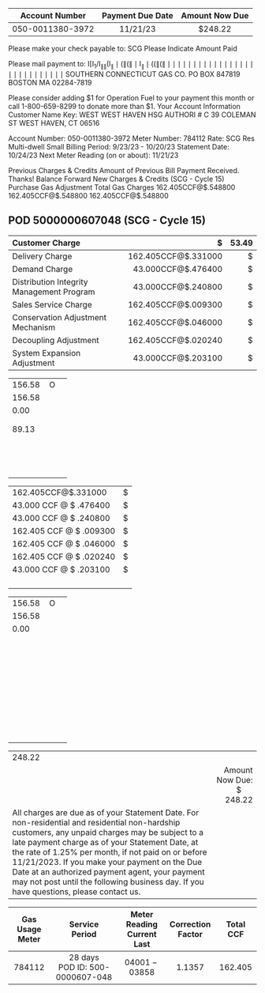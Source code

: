 | Account Number | Payment Due Date | Amount Now Due |
| :--: | :--: | :--: |
| 050-0011380-3972 | 11/21/23 | \$248.22 |

Please make your check payable to:
SCG
Please Indicate Amount Paid

Please mail payment to:
$\mathrm{I}\left[\mathrm{I}_{1} / \mathrm{I}_{\| \|}\left(\mathrm{I}_{\|} \mid\left(\|\left(\| \mid \mathrm{I}_{\|} \mid\left(\left(\|\left(\| \mid \mid \mid \mid \mid \mid \mid \mid \mid \mid \mid \mid \mid \mid \mid \mid \mid \mid \mid \mid \mid \mid \mid \mid \mid \mid \mid \mid\right.\right.\right.\right.\right.$ SOUTHERN CONNECTICUT GAS CO. PO BOX 847819 BOSTON MA 02284-7819

Please consider adding $\$ 1$ for Operation Fuel to your payment this month or call 1-800-659-8299 to donate more than \$1.
Your Account Information
Customer Name Key: WEST
WEST HAVEN HSG AUTHORI
\# C
39 COLEMAN ST
WEST HAVEN, CT 06516

Account Number: 050-0011380-3972
Meter Number: 784112
Rate: SCG Res Multi-dwell Small
Billing Period: 9/23/23 - 10/20/23
Statement Date: 10/24/23
Next Meter Reading (on or about): 11/21/23

Previous Charges \& Credits
Amount of Previous Bill
Payment Received. Thanks!
Balance Forward
New Charges \& Credits
(SCG - Cycle 15)
Purchase Gas Adjustment
Total Gas Charges
$162.405 \mathrm{CCF} @ \$ .548800$
$162.405 \mathrm{CCF} @ \$ .548800$
$162.405 \mathrm{CCF} @ \$ .548800$

## POD 5000000607048 (SCG - Cycle 15)

| Customer Charge | $\$$ | 53.49 |
| :-- | --: | --: |
| Delivery Charge | $162.405 \mathrm{CCF} @ \$ .331000$ | $\$$ |
| Demand Charge | $43.000 \mathrm{CCF} @ \$ .476400$ | $\$$ |
| Distribution Integrity Management Program | $43.000 \mathrm{CCF} @ \$ .240800$ | $\$$ |
| Sales Service Charge | $162.405 \mathrm{CCF} @ \$ .009300$ | $\$$ |
| Conservation Adjustment Mechanism | $162.405 \mathrm{CCF} @ \$ .046000$ | $\$$ |
| Decoupling Adjustment | $162.405 \mathrm{CCF} @ \$ .020240$ | $\$$ |
| System Expansion Adjustment | $43.000 \mathrm{CCF} @ \$ .203100$ | $\$$ |


|  |  |
| :-- | --: |
| $156.58 \quad \mathrm{O}$ |  |
| 156.58 |  |
| 0.00 |  |
|  |  |
|  |  |
| 89.13 |  |
|  |  |
|  |  |
|  |  |
|  |  |
|  |  |
|  |  |
|  |  |
|  |  |
|  |  |
|  |  |
|  |  |
|  |  |
|  |  |
|  |  |


|  |  |
| :-- | --: |
| $162.405 \mathrm{CCF} @ \$ .331000$ | $\$$ |
| 43.000 CCF @ \$ .476400 | $\$$ |
| 43.000 CCF @ \$ .240800 | $\$$ |
| 162.405 CCF @ \$ .009300 | $\$$ |
| 162.405 CCF @ \$ .046000 | $\$$ |
| 162.405 CCF @ \$ .020240 | $\$$ |
| 43.000 CCF @ \$ .203100 | $\$$ |
|  |  |
|  |  |
|  |  |
|  |  |


|  |  |
| :-- | --: |
| $156.58 \quad \mathrm{O}$ |  |
| 156.58 |  |
| 0.00 |  |
|  |  |
|  |  |
|  |  |
|  |  |
|  |  |
|  |  |
|  |  |
|  |  |
|  |  |
|  |  |
|  |  |
|  |  |
|  |  |
|  |  |
|  |  |
|  |  |
|  |  |
|  |  |
|  |  |
|  |  |
|  |  |
|  |  |
|  |  |
|  |  |
|  |  |
|  |  |
|  |  |
|  |  |
|  |  |
|  |  |
|  |  |
|  |  |
|  |  |
|  |  |
|  |  |
|  |  |


|  |  |
| :-- | --: |
| $248.22$ |  |
|  | Amount Now Due: \$ $\quad 248.22$ |  |
| All charges are due as of your Statement Date. For non-residential and residential non-hardship customers, any unpaid charges may be subject to a late payment charge as of your Statement Date, at the rate of $1.25 \%$ per month, if not paid on or before 11/21/2023. If you make your payment on the Due Date at an authorized payment agent, your payment may not post until the following business day. If you have questions, please contact us.

| Gas Usage <br> Meter | Service <br> Period | Meter Reading <br> Current Last | Correction <br> Factor | Total CCF |
| :--: | :--: | :--: | :--: | :--: |
| 784112 | 28 days <br> POD ID: 500-0000607-048 | $04001-03858$ | 1.1357 | 162.405 |
